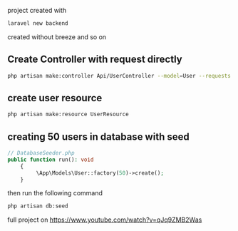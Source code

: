 project created with
```bash
laravel new backend
```
created without breeze and so on

## Create Controller with request directly
```bash
php artisan make:controller Api/UserController --model=User --requests --resource --api
```

## create user resource
```bash
php artisan make:resource UserResource
```

## creating 50 users in database with seed
```php
// DatabaseSeeder.php
public function run(): void
    {
         \App\Models\User::factory(50)->create();
    }
```
then run the following command
```bash
php artisan db:seed
```

full project on https://www.youtube.com/watch?v=qJq9ZMB2Was
